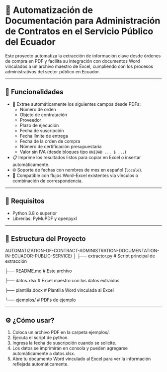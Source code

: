 # 🧾 Automatización de Documentación para Administración de Contratos en el Servicio Público del Ecuador

Este proyecto automatiza la extracción de información clave desde órdenes de compra en PDF y facilita su integración con documentos Word vinculados a un archivo maestro de Excel, cumpliendo con los procesos administrativos del sector público en Ecuador.

---

## 🚀 Funcionalidades

- 📄 Extrae automáticamente los siguientes campos desde PDFs:
  - Número de orden
  - Objeto de contratación
  - Proveedor
  - Plazo de ejecución
  - Fecha de suscripción
  - Fecha límite de entrega
  - Fecha de la orden de compra
  - Número de certificación presupuestaria
  - Valor sin IVA (desde bloques tipo `UNIDAD ... $ ...`)
- 📋 Imprime los resultados listos para copiar en Excel o insertar automáticamente.
- 🌐 Soporte de fechas con nombres de mes en español (`locale`).
- 🤝 Compatible con flujos Word–Excel existentes vía vínculos o combinación de correspondencia.

---

## 🧠 Requisitos

- Python 3.8 o superior
- Librerías: PyMuPDF y openpyxl

---

## 📁 Estructura del Proyecto

AUTOMATIZATION-OF-CONTRACT-ADMINISTRATION-DOCUMENTATION-IN-ECUADOR-PUBLIC-SERVICE/
│
├── extractor.py           # Script principal de extracción

├── README.md              # Este archivo

├── datos.xlsx             # Excel maestro con los datos extraídos

├── plantilla.docx         # Plantilla Word vinculada al Excel

└── ejemplos/              # PDFs de ejemplo

---

## ⚙️ ¿Cómo usar?

1. Coloca un archivo PDF en la carpeta ejemplos/.
2. Ejecuta el script de python.
3. Ingresa la fecha de suscripción cuando se solicite.
4. Los datos se imprimirán en consola y pueden agregarse automáticamente a datos.xlsx.
5. Abre tu documento Word vinculado al Excel para ver la información reflejada automáticamente.

